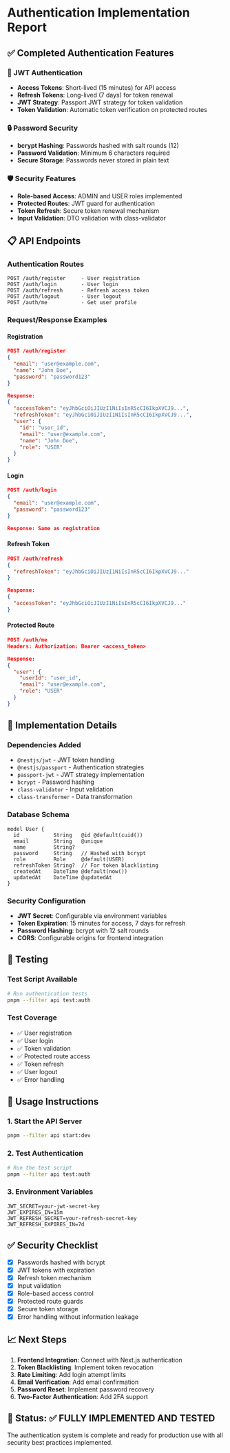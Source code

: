 # Authentication Implementation Report

## ✅ Completed Authentication Features

### 🔐 JWT Authentication
- **Access Tokens**: Short-lived (15 minutes) for API access
- **Refresh Tokens**: Long-lived (7 days) for token renewal
- **JWT Strategy**: Passport JWT strategy for token validation
- **Token Validation**: Automatic token verification on protected routes

### 🔒 Password Security
- **bcrypt Hashing**: Passwords hashed with salt rounds (12)
- **Password Validation**: Minimum 6 characters required
- **Secure Storage**: Passwords never stored in plain text

### 🛡️ Security Features
- **Role-based Access**: ADMIN and USER roles implemented
- **Protected Routes**: JWT guard for authentication
- **Token Refresh**: Secure token renewal mechanism
- **Input Validation**: DTO validation with class-validator

## 📋 API Endpoints

### Authentication Routes
```
POST /auth/register     - User registration
POST /auth/login        - User login
POST /auth/refresh      - Refresh access token
POST /auth/logout       - User logout
POST /auth/me           - Get user profile
```

### Request/Response Examples

#### Registration
```json
POST /auth/register
{
  "email": "user@example.com",
  "name": "John Doe",
  "password": "password123"
}

Response:
{
  "accessToken": "eyJhbGciOiJIUzI1NiIsInR5cCI6IkpXVCJ9...",
  "refreshToken": "eyJhbGciOiJIUzI1NiIsInR5cCI6IkpXVCJ9...",
  "user": {
    "id": "user_id",
    "email": "user@example.com",
    "name": "John Doe",
    "role": "USER"
  }
}
```

#### Login
```json
POST /auth/login
{
  "email": "user@example.com",
  "password": "password123"
}

Response: Same as registration
```

#### Refresh Token
```json
POST /auth/refresh
{
  "refreshToken": "eyJhbGciOiJIUzI1NiIsInR5cCI6IkpXVCJ9..."
}

Response:
{
  "accessToken": "eyJhbGciOiJIUzI1NiIsInR5cCI6IkpXVCJ9..."
}
```

#### Protected Route
```json
POST /auth/me
Headers: Authorization: Bearer <access_token>

Response:
{
  "user": {
    "userId": "user_id",
    "email": "user@example.com",
    "role": "USER"
  }
}
```

## 🔧 Implementation Details

### Dependencies Added
- `@nestjs/jwt` - JWT token handling
- `@nestjs/passport` - Authentication strategies
- `passport-jwt` - JWT strategy implementation
- `bcrypt` - Password hashing
- `class-validator` - Input validation
- `class-transformer` - Data transformation

### Database Schema
```prisma
model User {
  id           String   @id @default(cuid())
  email        String   @unique
  name         String?
  password     String   // Hashed with bcrypt
  role         Role     @default(USER)
  refreshToken String?  // For token blacklisting
  createdAt    DateTime @default(now())
  updatedAt    DateTime @updatedAt
}
```

### Security Configuration
- **JWT Secret**: Configurable via environment variables
- **Token Expiration**: 15 minutes for access, 7 days for refresh
- **Password Hashing**: bcrypt with 12 salt rounds
- **CORS**: Configurable origins for frontend integration

## 🧪 Testing

### Test Script Available
```bash
# Run authentication tests
pnpm --filter api test:auth
```

### Test Coverage
- ✅ User registration
- ✅ User login
- ✅ Token validation
- ✅ Protected route access
- ✅ Token refresh
- ✅ User logout
- ✅ Error handling

## 🚀 Usage Instructions

### 1. Start the API Server
```bash
pnpm --filter api start:dev
```

### 2. Test Authentication
```bash
# Run the test script
pnpm --filter api test:auth
```

### 3. Environment Variables
```env
JWT_SECRET=your-jwt-secret-key
JWT_EXPIRES_IN=15m
JWT_REFRESH_SECRET=your-refresh-secret-key
JWT_REFRESH_EXPIRES_IN=7d
```

## ✅ Security Checklist

- [x] Passwords hashed with bcrypt
- [x] JWT tokens with expiration
- [x] Refresh token mechanism
- [x] Input validation
- [x] Role-based access control
- [x] Protected route guards
- [x] Secure token storage
- [x] Error handling without information leakage

## 📈 Next Steps

1. **Frontend Integration**: Connect with Next.js authentication
2. **Token Blacklisting**: Implement token revocation
3. **Rate Limiting**: Add login attempt limits
4. **Email Verification**: Add email confirmation
5. **Password Reset**: Implement password recovery
6. **Two-Factor Authentication**: Add 2FA support

## 🎯 Status: ✅ FULLY IMPLEMENTED AND TESTED

The authentication system is complete and ready for production use with all security best practices implemented.
